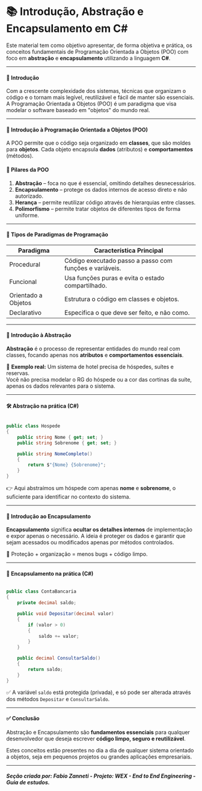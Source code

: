 # 📚 Introdução, Abstração e Encapsulamento em C#

Este material tem como objetivo apresentar, de forma objetiva e prática, os conceitos fundamentais de Programação Orientada a Objetos (POO) com foco em **abstração** e **encapsulamento** utilizando a linguagem **C#**.

---

#### 🧭 Introdução

Com a crescente complexidade dos sistemas, técnicas que organizam o código e o tornam mais legível, reutilizável e fácil de manter são essenciais.  
A Programação Orientada a Objetos (POO) é um paradigma que visa modelar o software baseado em "objetos" do mundo real.

---

#### 🧠 Introdução à Programação Orientada a Objetos (POO)

A POO permite que o código seja organizado em **classes**, que são moldes para **objetos**. Cada objeto encapsula **dados** (atributos) e **comportamentos** (métodos).

#### 🧱 Pilares da POO

1. **Abstração** – foca no que é essencial, omitindo detalhes desnecessários.
2. **Encapsulamento** – protege os dados internos de acesso direto e não autorizado.
3. **Herança** – permite reutilizar código através de hierarquias entre classes.
4. **Polimorfismo** – permite tratar objetos de diferentes tipos de forma uniforme.

---

#### 🧬 Tipos de Paradigmas de Programação

| Paradigma           | Característica Principal                                  |
|---------------------|-----------------------------------------------------------|
| Procedural          | Código executado passo a passo com funções e variáveis.  |
| Funcional           | Usa funções puras e evita o estado compartilhado.        |
| Orientado a Objetos | Estrutura o código em classes e objetos.                 |
| Declarativo         | Especifica o que deve ser feito, e não como.             |

---

#### 🧩 Introdução à Abstração

**Abstração** é o processo de representar entidades do mundo real com classes, focando apenas nos **atributos** e **comportamentos essenciais**.

📌 **Exemplo real:** Um sistema de hotel precisa de hóspedes, suítes e reservas.  
Você não precisa modelar o RG do hóspede ou a cor das cortinas da suíte, apenas os dados relevantes para o sistema.

---

#### 🛠️ Abstração na prática (C#)

```csharp

public class Hospede
{
    public string Nome { get; set; }
    public string Sobrenome { get; set; }

    public string NomeCompleto()
    {
        return $"{Nome} {Sobrenome}";
    }
}

```

👉 Aqui abstraímos um hóspede com apenas **nome** e **sobrenome**, o suficiente para identificar no contexto do sistema.

---

#### 🧱 Introdução ao Encapsulamento

**Encapsulamento** significa **ocultar os detalhes internos** de implementação e expor apenas o necessário.
A ideia é proteger os dados e garantir que sejam acessados ou modificados apenas por métodos controlados.

📌 Proteção + organização = menos bugs + código limpo.

---

#### 🔐 Encapsulamento na prática (C#)

```csharp

public class ContaBancaria
{
    private decimal saldo;

    public void Depositar(decimal valor)
    {
        if (valor > 0)
        {
            saldo += valor;
        }
    }

    public decimal ConsultarSaldo()
    {
        return saldo;
    }
}

```

✅ A variável `saldo` está protegida (privada), e só pode ser alterada através dos métodos `Depositar` e `ConsultarSaldo`.

---

#### ✅ Conclusão

Abstração e Encapsulamento são **fundamentos essenciais** para qualquer desenvolvedor que deseja escrever **código limpo, seguro e reutilizável**.

Estes conceitos estão presentes no dia a dia de qualquer sistema orientado a objetos, seja em pequenos projetos ou grandes aplicações empresariais.

---

##### Seção criada por: *Fabio Zanneti - Projeto: WEX - End to End Engineering* - Guia de estudos.